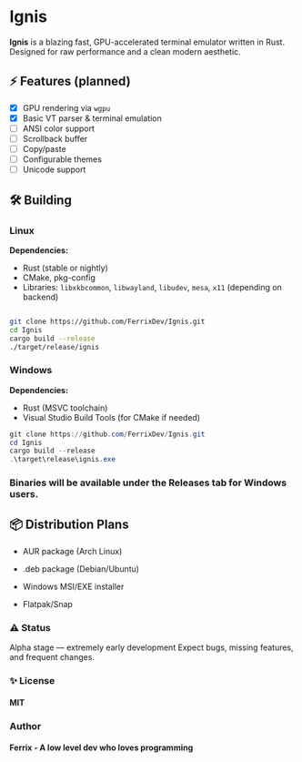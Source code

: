 # Ignis

**Ignis** is a blazing fast, GPU-accelerated terminal emulator written in Rust.  
Designed for raw performance and a clean modern aesthetic.

## ⚡ Features (planned)

- [x] GPU rendering via `wgpu`
- [x] Basic VT parser & terminal emulation
- [ ] ANSI color support
- [ ] Scrollback buffer
- [ ] Copy/paste
- [ ] Configurable themes
- [ ] Unicode support

## 🛠 Building

### Linux

**Dependencies:**

- Rust (stable or nightly)
- CMake, pkg-config
- Libraries: `libxkbcommon`, `libwayland`, `libudev`, `mesa`, `x11` (depending on backend)

```bash

git clone https://github.com/FerrixDev/Ignis.git
cd Ignis
cargo build --release
./target/release/ignis
```

### Windows
**Dependencies:**

- Rust (MSVC toolchain)
- Visual Studio Build Tools (for CMake if needed)

```powershell
git clone https://github.com/FerrixDev/Ignis.git
cd Ignis
cargo build --release
.\target\release\ignis.exe
```

### Binaries will be available under the Releases tab for Windows users.

## 📦 Distribution Plans
 - AUR package (Arch Linux)

 - .deb package (Debian/Ubuntu)

 - Windows MSI/EXE installer

 - Flatpak/Snap

### ⚠ Status
Alpha stage — extremely early development
Expect bugs, missing features, and frequent changes.

### ✨ License
#### MIT

### Author
#### Ferrix - A low level dev who loves programming
